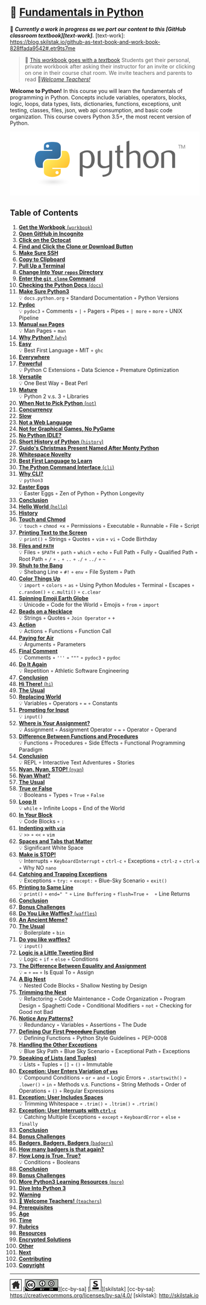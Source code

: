 # 📖 [Fundamentals in Python][work]
[work]: https://github.com/skilstak/pyfun-work/blob/master/README.md

🚧 ***Currently a work in progress as we port our content to this [GitHub
classroom textbook][text-work].***
[text-work]: https://blog.skilstak.io/github-as-text-book-and-work-book-828ffada9542#.etr9ts7me

> 💬 [This *work*book goes with a *text*book][📖]
> Students get their personal, private workbook after asking their
> instructor for an invite or clicking on one in their course chat
> room. We invite teachers and parents to read 
> 🍎[*Welcome Teachers!*][🍎]

**Welcome to Python!** In this course you will learn the fundamentals
of programming in Python. Concepts include variables, operators,
blocks, logic, loops, data types, lists, dictionaries, functions,
exceptions, unit testing, classes, files, json, web api consumption,
and basic code organization. This course covers Python 3.5+, the most
recent version of Python.

![](/assets/python.png)

## Table of Contents

1. [**Get the Workbook** (`workbook`)](workbook/README.md)
  1. [**Open GitHub in Incognito**](workbook/README.md#user-content--open-github-in-incognito)
  2. [**Click on the Octocat**](workbook/README.md#user-content--click-on-the-octocat)
  3. [**Find and Click the Clone or Download Button**](workbook/README.md#user-content--find-and-click-the-clone-or-download-button)
  4. [**Make Sure SSH**](workbook/README.md#user-content--make-sure-ssh)
  5. [**Copy to Clipboard**](workbook/README.md#user-content--copy-to-clipboard)
  6. [**Pull Up a Terminal**](workbook/README.md#user-content--pull-up-a-terminal)
  7. [**Change Into Your `repos` Directory**](workbook/README.md#user-content--change-into-your-repos-directory)
  8. [**Enter the `git clone` Command**](workbook/README.md#user-content--enter-the-git-clone-command)
2. [**Checking the Python Docs** (`docs`)](docs/README.md)
  1. [**Make Sure Python3**](docs/README.md#user-content--make-sure-python3)
      <br>💡 `docs.python.org` ◦ Standard Documentation ◦ Python Versions
  2. [**Pydoc**](docs/README.md#user-content--pydoc)
      <br>💡 `pydoc3` ◦ Comments ◦ `|` ◦ Pagers ◦ Pipes ◦ `| more` ◦ `more` ◦ UNIX Pipeline
  3. [**Manual `man` Pages**](docs/README.md#user-content--manual-man-pages)
      <br>💡 Man Pages ◦ `man`
3. [**Why Python?** (`why`)](why/README.md)
  1. [**Easy**](why/README.md#user-content--easy)
      <br>💡 Best First Language ◦ MIT ◦ `ghc`
  2. [**Everywhere**](why/README.md#user-content--everywhere)
  3. [**Powerful**](why/README.md#user-content--powerful)
      <br>💡 Python C Extensions ◦ Data Science ◦ Premature Optimization
  4. [**Versatile**](why/README.md#user-content--versatile)
      <br>💡 One Best Way ◦ Beat Perl
  5. [**Mature**](why/README.md#user-content--mature)
      <br>💡 Python 2 v.s. 3 ◦ Libraries
4. [**When Not to Pick Python** (`not`)](not/README.md)
  1. [**Concurrency**](not/README.md#user-content--concurrency)
  2. [**Slow**](not/README.md#user-content--slow)
  3. [**Not a Web Language**](not/README.md#user-content--not-a-web-language)
  4. [**Not for Graphical Games, No PyGame**](not/README.md#user-content--not-for-graphical-games-no-pygame)
  5. [**No Python IDLE?**](not/README.md#user-content--no-python-idle)
5. [**Short History of Python** (`history`)](history/README.md)
  1. [**Guido's Christmas Present Named After Monty Python**](history/README.md#user-content--guidos-christmas-present-named-after-monty-python)
  2. [**Whitespace Novelty**](history/README.md#user-content--whitespace-novelty)
  3. [**Best First Language to Learn**](history/README.md#user-content--best-first-language-to-learn)
6. [**The Python Command Interface** (`cli`)](cli/README.md)
  1. [**Why CLI?**](cli/README.md#user-content--why-cli)
      <br>💡 `python3`
  2. [**Easter Eggs**](cli/README.md#user-content--easter-eggs)
      <br>💡 Easter Eggs ◦ Zen of Python ◦ Python Longevity
  3. [**Conclusion**](cli/README.md#user-content--conclusion)
7. [**Hello World** (`hello`)](hello/README.md)
  1. [**History**](hello/README.md#user-content--history)
  2. [**Touch and Chmod**](hello/README.md#user-content--touch-and-chmod)
      <br>💡 `touch` ◦ `chmod +x` ◦ Permissions ◦ Executable ◦ Runnable ◦ File ◦ Script
  3. [**Printing Text to the Screen**](hello/README.md#user-content--printing-text-to-the-screen)
      <br>💡 `print()` ◦ Strings ◦ Quotes ◦ `vim` ◦ `vi` ◦ Code Birthday
  4. [**Files and `PATH`**](hello/README.md#user-content--files-and-path)
      <br>💡 Files ◦ `$PATH` ◦ `path` ◦ `which` ◦ `echo` ◦ Full Path ◦ Fully ◦ Qualified Path ◦ Root Path ◦ `/` ◦ `.` ◦ `..` ◦ `./` ◦ `../` ◦ `~`
  5. [**Shuh to the Bang**](hello/README.md#user-content--shuh-to-the-bang)
      <br>💡 Shebang Line ◦ `#!` ◦ `env` ◦ File System ◦ Path
  6. [**Color Things Up**](hello/README.md#user-content--color-things-up)
      <br>💡 `import` ◦ `colors` ◦ `as` ◦ Using Python Modules ◦ Terminal ◦ Escapes ◦ `c.random()` ◦ `c.multi()` ◦ `c.clear`
  7. [**Spinning Emoji Earth Globe**](hello/README.md#user-content--spinning-emoji-earth-globe)
      <br>💡 Unicode ◦ Code for the World ◦ Emojis ◦ `from` ◦ `import`
  8. [**Beads on a Necklace**](hello/README.md#user-content--beads-on-a-necklace)
      <br>💡 Strings ◦ Quotes ◦ `Join Operator` ◦ `+`
  9. [**Action**](hello/README.md#user-content--action)
      <br>💡 Actions ◦ Functions ◦ Function Call
  10. [**Paying for Air**](hello/README.md#user-content--paying-for-air)
      <br>💡 Arguments ◦ Parameters
  11. [**Final Comment**](hello/README.md#user-content--final-comment)
      <br>💡 Comments ◦ `'''` ◦ `"""` ◦ `pydoc3` ◦ `pydoc`
  12. [**Do It Again**](hello/README.md#user-content--do-it-again)
      <br>💡 Repetition ◦ Athletic Software Engineering
  13. [**Conclusion**](hello/README.md#user-content--conclusion)
8. [**Hi There!** (`hi`)](hi/README.md)
  1. [**The Usual**](hi/README.md#user-content--the-usual)
  2. [**Replacing World**](hi/README.md#user-content--replacing-world)
      <br>💡 Variables ◦ Operators ◦ `=` ◦ Constants
  3. [**Prompting for Input**](hi/README.md#user-content--prompting-for-input)
      <br>💡 `input()`
  4. [**Where is Your Assignment?**](hi/README.md#user-content--where-is-your-assignment)
      <br>💡 Assignment ◦ Assignment Operator ◦ `=` ◦ Operator ◦ Operand
  5. [**Difference Between Functions and Procedures**](hi/README.md#user-content--difference-between-functions-and-procedures)
      <br>💡 Functions ◦ Procedures ◦ Side Effects ◦ Functional Programming Paradigm
  6. [**Conclusion**](hi/README.md#user-content--conclusion)
      <br>💡 REPL ◦ Interactive Text Adventures ◦ Stories
9. [**Nyan, Nyan, STOP!** (`nyan`)](nyan/README.md)
  1. [**Nyan What?**](nyan/README.md#user-content--nyan-what)
  2. [**The Usual**](nyan/README.md#user-content--the-usual)
  3. [**True or False**](nyan/README.md#user-content--true-or-false)
      <br>💡 Booleans ◦ Types ◦ `True` ◦ `False`
  4. [**Loop It**](nyan/README.md#user-content--loop-it)
      <br>💡 `while` ◦ Infinite Loops ◦ End of the World
  5. [**In Your Block**](nyan/README.md#user-content--in-your-block)
      <br>💡 Code Blocks ◦ `:`
  6. [**Indenting with `vim`**](nyan/README.md#user-content--indenting-with-vim)
      <br>💡 `>>` ◦ `<<` ◦ `vim`
  7. [**Spaces and Tabs that Matter**](nyan/README.md#user-content--spaces-and-tabs-that-matter)
      <br>💡 Significant White Space
  8. [**Make is STOP!**](nyan/README.md#user-content--make-is-stop)
      <br>💡 Interrupts ◦ `KeyboardInterrupt` ◦ `ctrl-c` ◦ Exceptions ◦ `ctrl-z` ◦ `ctrl-x` ◦ Why NO `nano`
  9. [**Catching and Trapping Exceptions**](nyan/README.md#user-content--catching-and-trapping-exceptions)
      <br>💡 Exceptions ◦ `try:` ◦ `except:` ◦ Blue-Sky Scenario ◦ `exit()`
  10. [**Printing to Same Line**](nyan/README.md#user-content--printing-to-same-line)
      <br>💡 `print()` ◦ `end=" "` ◦ `Line Buffering` ◦ `flush=True` ◦ `
` ◦ Line Returns
  11. [**Conclusion**](nyan/README.md#user-content--conclusion)
  12. [**Bonus Challenges**](nyan/README.md#user-content--bonus-challenges)
10. [**Do You Like Waffles?** (`waffles`)](waffles/README.md)
  1. [**An Ancient Meme?**](waffles/README.md#user-content--an-ancient-meme)
  2. [**The Usual**](waffles/README.md#user-content--the-usual)
      <br>💡 Boilerplate ◦ `bin`
  3. [**Do you like waffles?**](waffles/README.md#user-content--do-you-like-waffles)
      <br>💡 `input()`
  4. [**Logic is a Little Tweeting Bird**](waffles/README.md#user-content--logic-is-a-little-tweeting-bird)
      <br>💡 Logic ◦ `if` ◦ `else` ◦ Conditions
  5. [**The Difference Between Equality and Assignment**](waffles/README.md#user-content--the-difference-between-equality-and-assignment)
      <br>💡 `=` ◦ `==` ◦ Is Equal To ◦ Assign
  6. [**A Big Nest**](waffles/README.md#user-content--a-big-nest)
      <br>💡 Nested Code Blocks ◦ Shallow Nesting by Design
  7. [**Trimming the Nest**](waffles/README.md#user-content--trimming-the-nest)
      <br>💡 Refactoring ◦ Code Maintenance ◦ Code Organization ◦ Program Design ◦ Spaghetti Code ◦ Conditional Modifiers ◦ `not` ◦ Checking for Good not Bad
  8. [**Notice Any Patterns?**](waffles/README.md#user-content--notice-any-patterns)
      <br>💡 Redundancy ◦ Variables ◦ Assertions ◦ The Dude
  9. [**Defining Our First ~~Procedure~~ Function**](waffles/README.md#user-content--defining-our-first-procedure-function)
      <br>💡 Defining Functions ◦ Python Style Guidelines ◦ PEP-0008
  10. [**Handling the Other Exceptions**](waffles/README.md#user-content--handling-the-other-exceptions)
      <br>💡 Blue Sky Path ◦ Blue Sky Scenario ◦ Exceptional Path ◦ Exceptions
  11. [**Speaking of Lists (and Tuples)**](waffles/README.md#user-content--speaking-of-lists-and-tuples)
      <br>💡 Lists ◦ Tuples ◦ `[]` ◦ `()` ◦ Immutable
  12. [**Exception: User Enters Variation of `yes`**](waffles/README.md#user-content--exception-user-enters-variation-of-yes)
      <br>💡 Compound Conditions ◦ `or` ◦ `and` ◦ Logic Errors ◦ `.startswith()` ◦ `.lower()` ◦ `in` ◦ Methods v.s. Functions ◦ String Methods ◦ Order of Operations ◦ `()` ◦ Regular Expressions
  13. [**Exception: User Includes Spaces**](waffles/README.md#user-content--exception-user-includes-spaces)
      <br>💡 Trimming Whitespace ◦ `.trim()` ◦ `.ltrim()` ◦ `.rtrim()`
  14. [**Exception: User Interrupts with `ctrl-c`**](waffles/README.md#user-content--exception-user-interrupts-with-ctrl-c)
      <br>💡 Catching Multiple Exceptions ◦ `except` ◦ `KeyboardError` ◦ `else` ◦ `finally`
  15. [**Conclusion**](waffles/README.md#user-content--conclusion)
  16. [**Bonus Challenges**](waffles/README.md#user-content--bonus-challenges)
11. [**Badgers, Badgers, Badgers** (`badgers`)](badgers/README.md)
  1. [**How many badgers is that again?**](badgers/README.md#user-content--how-many-badgers-is-that-again)
  2. [**How Long is True, True?**](badgers/README.md#user-content--how-long-is-true-true)
      <br>💡 Conditions ◦ Booleans
  3. [**Conclusion**](badgers/README.md#user-content--conclusion)
  4. [**Bonus Challenges**](badgers/README.md#user-content--bonus-challenges)
12. [**More Python3 Learning Resources** (`more`)](more/README.md)
  1. [**Dive Into Python 3**](more/README.md#user-content--dive-into-python-3)
  2. [**Warning**](more/README.md#user-content--warning)
13. [**🍎 Welcome Teachers!** (`teachers`)](teachers/README.md)
  1. [**Prerequisites**](teachers/README.md#user-content--prerequisites)
  2. [**Age**](teachers/README.md#user-content--age)
  3. [**Time**](teachers/README.md#user-content--time)
  4. [**Rubrics**](teachers/README.md#user-content--rubrics)
  5. [**Resources**](teachers/README.md#user-content--resources)
  6. [**Encrypted Solutions**](teachers/README.md#user-content--encrypted-solutions)
  7. [**Other**](teachers/README.md#user-content--other)
  8. [**Next**](teachers/README.md#user-content--next)
  9. [**Contributing**](teachers/README.md#user-content--contributing)
  10. [**Copyright**](teachers/README.md#user-content--copyright)

[🍎]: https://github.com/skilstak/pyfun/blob/gh-pages/teachers/README.md
[📖]: http://pyfun.skilstak.io

---
[![home](/assets/home-bw.png)](/README.md)
[![cc-by-sa](/assets/cc-by-sa.png)][cc-by-sa]
[![skilstak](/assets/skilstak-logo-bw.png)][skilstak]
[cc-by-sa]: https://creativecommons.org/licenses/by-sa/4.0/
[skilstak]: http://skilstak.io


